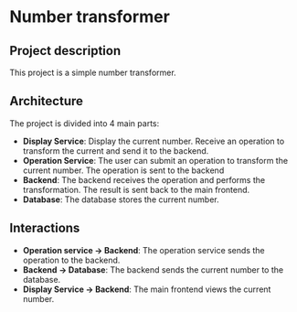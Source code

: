 # Number transformer

## Project description

This project is a simple number transformer.

## Architecture

The project is divided into 4 main parts:

- **Display Service**: Display the current number. Receive an operation to transform the current and send it to the backend.
- **Operation Service**: The user can submit an operation to transform the current number. The operation is sent to the backend
- **Backend**: The backend receives the operation and performs the transformation. The result is sent back to the main frontend.
- **Database**: The database stores the current number.

## Interactions

- **Operation service -> Backend**: The operation service sends the operation to the backend.
- **Backend -> Database**: The backend sends the current number to the database.
- **Display Service -> Backend**: The main frontend views the current number.
